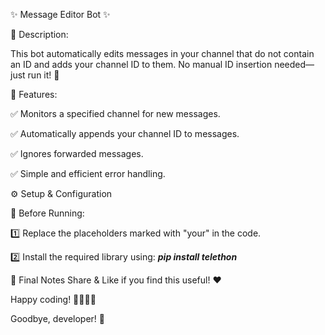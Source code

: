 ✨ Message Editor Bot ✨

📝 Description:

This bot automatically edits messages in your channel that do not contain an ID and adds your channel ID to them. No manual ID insertion needed—just run it! 🚀


🌟 Features:

✅ Monitors a specified channel for new messages.

✅ Automatically appends your channel ID to messages.

✅ Ignores forwarded messages.

✅ Simple and efficient error handling.


⚙️ Setup & Configuration

📌 Before Running:

1️⃣ Replace the placeholders marked with "your" in the code.

2️⃣ Install the required library using: _**pip install telethon**_


🎉 Final Notes
Share & Like if you find this useful! ❤️

Happy coding! 👨‍💻👩‍💻

Goodbye, developer! 👋
